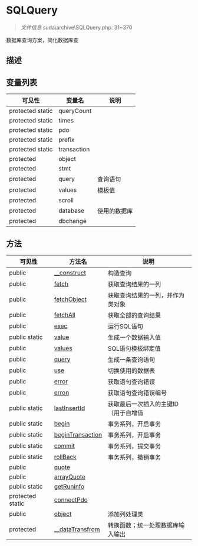 #  SQLQuery 

> *文件信息* suda\archive\SQLQuery.php: 31~370

数据库查询方案，简化数据库查

## 描述







## 变量列表
| 可见性 |  变量名   | 说明 |
|--------|----|------|
| protected static  | queryCount | | 
| protected static  | times | | 
| protected static  | pdo | | 
| protected static  | prefix | | 
| protected static  | transaction | | 
| protected   | object | | 
| protected   | stmt | | 
| protected   | query | 查询语句| 
| protected   | values |  模板值| 
| protected   | scroll | | 
| protected   | database | 使用的数据库| 
| protected   | dbchange | | 



## 方法


| 可见性 | 方法名 | 说明 |
|--------|-------|------|
| public |[__construct](SQLQuery/__construct.md) | 构造查询 |
| public |[fetch](SQLQuery/fetch.md) | 获取查询结果的一列 |
| public |[fetchObject](SQLQuery/fetchObject.md) | 获取查询结果的一列，并作为类对象 |
| public |[fetchAll](SQLQuery/fetchAll.md) | 获取全部的查询结果 |
| public |[exec](SQLQuery/exec.md) | 运行SQL语句 |
| public static|[value](SQLQuery/value.md) | 生成一个数据输入值 |
| public |[values](SQLQuery/values.md) | SQL语句模板绑定值 |
| public |[query](SQLQuery/query.md) | 生成一条查询语句 |
| public |[use](SQLQuery/use.md) | 切换使用的数据表 |
| public |[error](SQLQuery/error.md) | 获取语句查询错误 |
| public |[erron](SQLQuery/erron.md) | 获取语句查询错误编号 |
| public static|[lastInsertId](SQLQuery/lastInsertId.md) | 获取最后一次插入的主键ID（用于自增值 |
| public static|[begin](SQLQuery/begin.md) | 事务系列，开启事务 |
| public static|[beginTransaction](SQLQuery/beginTransaction.md) | 事务系列，开启事务 |
| public static|[commit](SQLQuery/commit.md) | 事务系列，提交事务 |
| public static|[rollBack](SQLQuery/rollBack.md) | 事务系列，撤销事务 |
| public |[quote](SQLQuery/quote.md) |  |
| public |[arrayQuote](SQLQuery/arrayQuote.md) |  |
| public static|[getRuninfo](SQLQuery/getRuninfo.md) |  |
| protected static|[connectPdo](SQLQuery/connectPdo.md) |  |
| public |[object](SQLQuery/object.md) | 添加列处理类 |
| protected |[__dataTransfrom](SQLQuery/__dataTransfrom.md) | 转换函数；统一处理数据库输入输出 |
